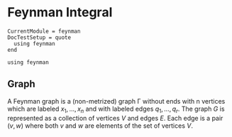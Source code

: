 # Feynman Integral

```@meta
CurrentModule = feynman
DocTestSetup = quote
  using feynman
end
```

```@setup TropicalFeynman
using feynman
```

## Graph

A Feynman graph is a (non-metrized) graph Γ without ends with n vertices which are labeled $x_1, . . . , x_n$ and with labeled edges $q_1, . . . , q_r$.
The graph $G$ is represented as a collection of vertices $V$ and edges $E$. Each edge is a pair $(v,w)$ where both $v$ and $w$ are elements of the set of vertices $V$.

